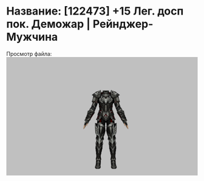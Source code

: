 # Название: [122473] +15 Лег. досп пок. Деможар | Рейнджер-Мужчина

Просмотр файла:
![p020034.png](p020034.png)